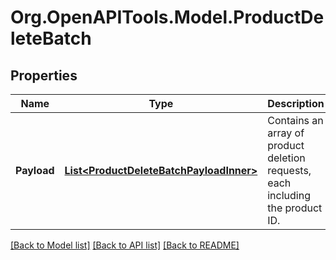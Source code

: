 # Org.OpenAPITools.Model.ProductDeleteBatch

## Properties

Name | Type | Description | Notes
------------ | ------------- | ------------- | -------------
**Payload** | [**List&lt;ProductDeleteBatchPayloadInner&gt;**](ProductDeleteBatchPayloadInner.md) | Contains an array of product deletion requests, each including the product ID. | 

[[Back to Model list]](../README.md#documentation-for-models) [[Back to API list]](../README.md#documentation-for-api-endpoints) [[Back to README]](../README.md)

